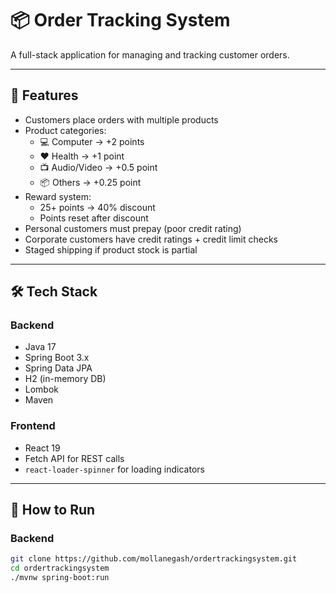 # 📦 Order Tracking System

A full-stack application for managing and tracking customer orders.

---

## 🌟 Features

- Customers place orders with multiple products
- Product categories:
  - 💻 Computer → +2 points
  - ❤️ Health → +1 point
  - 📺 Audio/Video → +0.5 point
  - 📦 Others → +0.25 point
- Reward system:
  - 25+ points → 40% discount
  - Points reset after discount
- Personal customers must prepay (poor credit rating)
- Corporate customers have credit ratings + credit limit checks
- Staged shipping if product stock is partial

---

## 🛠️ Tech Stack

### Backend
- Java 17
- Spring Boot 3.x
- Spring Data JPA
- H2 (in-memory DB)
- Lombok
- Maven

### Frontend
- React 19
- Fetch API for REST calls
- `react-loader-spinner` for loading indicators

---

## 🚀 How to Run

### Backend
```bash
git clone https://github.com/mollanegash/ordertrackingsystem.git
cd ordertrackingsystem
./mvnw spring-boot:run